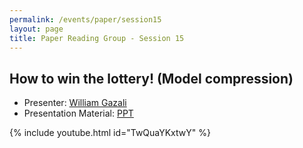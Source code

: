 ```yaml
---
permalink: /events/paper/session15
layout: page
title: Paper Reading Group - Session 15
---
```


## How to win the lottery! (Model compression)


- Presenter: [William Gazali](https://www.linkedin.com/in/william-gazali-31880a20a)
- Presentation Material: [PPT](https://docs.google.com/presentation/d/16Ne7tDbqD_VAg3NxP4RCzIBa9RnohJ1E/edit#slide=id.p1)

{% include youtube.html id="TwQuaYKxtwY" %}
